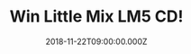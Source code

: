 ---
campaign-uuid: "c-b188164d-8e31-4d67-b1d0-60a3fde05fb5"
type: "Competition"
category: "Gifts"
date: "2018-11-22T09:00:00.000Z"
end-date: "2018-12-18T23:59:00.000Z"
disable-form: false
is_promoted: false
has_entry_page: true
title: "Win Little Mix LM5 CD!"
competition-description: "<p>Get ready: we have the best present for you this Christmas.\
  \ Yes, you guessed it.… we have in our hands the brand new album of  the girlband\
  \ of the moment: LITTLE MIX! This new album LM5 is the best they’ve done until date\
  \ and we wanted to give it to you this Christmas!</p>\r\n<p>MIXERS! Want to dance\
  \ Little Mix new tunes this holidays? Click below for a chance to win!</p>"
hero-header: "Win Little Mix LM5 CD!"
terms-confirmation: "N/A"
banner-img: "https://assets.expresslyapp.com/asset-b215f75f-cb32-4bbb-a701-6cfc1e10b830.jpg"
logo-left-href: "aaa.nme.com"
logo-left-image: "https://assets.expresslyapp.com/asset-f1dbb5df-38b6-4510-97ff-7741e7241d49.jpg"
logo-left-title: "nme aaa"
bg-image-hero: "https://assets.expresslyapp.com/asset-3490ef2e-7103-4487-94b9-a1e222502f52.jpg"
bg-image-first: "https://assets.expresslyapp.com/asset-29878a20-6228-47af-8096-b780f6ba93e3.jpg"
section1-content: "<p>The X Factor winning girl band have done it again and they’\
  ve just released their fifth album LM5! You can see the growth of these ladies through\
  \ every song since their last LP Glory Days. The Cure, Woman Like Me, Strip, American\
  \ boy… are some of their new tunes, an empowering album we are pretty sure you won’\
  t want to miss… </>\r\n<p>Enter the form below for a chance to win the best album\
  \ this Christmas: LM5! Get ready and enjoy great music with your loved ones this\
  \ holidays!</p>\r\n<p>Good luck!</p>"
entry-title: "Win Little Mix LM5 CD!"
entry-content: "Enter the draw to win Little Mix LM5 CD by completing the form below\
  \ before 23:59 on 18th of December 2018."
has-winner: false
prize-description: "Little Mix LM5 CD."
special-conditions: "Multiple entries are allowed up to one every day.\r\nThis competition\
  \ is also available on: http://club.expressly.io/competitons/little-mix-lm5-cd"
---